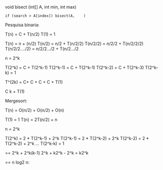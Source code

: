void bisect (int[] A, int min, int max)

	if (search > A[index]) bisect(A, 	)



Pesquisa binaria:

T(n) = C + T(n/2)
T(1) = 1



T(n) = n + (n/2)
T(n/2) = n/2 + T(n/2/2)
T(n/2/2) = n/2/2 + T(n/2/2/2)
T(n/2/2..../2) = n/2/2.../2 + T(n/2.../2


n = 2^k



T(2^k) = C + T(2^k-1)
T(2^k-1) = C + T(2^k-1)
T(2^k-2) = C + T(2^k-3)
T(2^k-k) = 1

T^(2k) = C+ C + C + C + T(1)

C k + T(1)


Mergesort:

T(n) = O(n/2) + O(n/2) + O(n)

T(1) = 1
T(n) = 2T(n/2) + n

n = 2^k

T(2^k) = 2 * T(2^k-1) + 2^k
T(2^k-1) = 2 * T(2^k-2) + 2^k
T(2^k-2) = 2 * T(2^k-2) + 2^k
...
T(2^k-k) = 1

== 2^k + 2^k(k-1)
2^k + k2^k - 2^k
= k2^k

== n log2 n:
